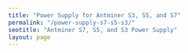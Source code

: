```yaml
---
title: "Power Supply for Antminer S3, S5, and S7"
permalink: "/power-supply-s7-s5-s3/"
seotitle: "Antminer S7, S5, and S3 Power Supply"
layout: page
---
```

